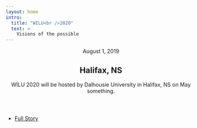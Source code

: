 ```yaml
---
layout: home
intro:
  title: "WILU<br />2020"
  text: >
    Visions of the possible
---
```


<!-- Featured Post -->
<article class="post featured">
  <header class="major">
    <span class="date">August 1, 2019</span>
    <h2>Halifax, NS</h2>
    <p>WILU 2020 will be hosted by Dalhousie University in Halifax, NS on May something.</p>
  </header>
 <!-- <a href="#" class="image main"><img src="{{ 'assets/images/pic01.jpg' | relative_url }}" alt="" /></a>-->
  <ul class="actions special">
    <li><a href="#" class="button large">Full Story</a></li>
  </ul>
</article>

